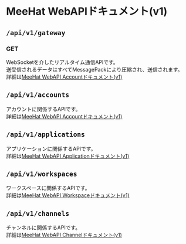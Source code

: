 # MeeHat WebAPIドキュメント(v1)
## `/api/v1/gateway`
### GET
WebSocketを介したリアルタイム通信APIです。<br>
送受信されるデータはすべてMessagePackにより圧縮され、送信されます。<br>
詳細は[MeeHat WebAPI Accountドキュメント(v1)](./Gateway.md)

## `/api/v1/accounts`
アカウントに関係するAPIです。<br>
詳細は[MeeHat WebAPI Accountドキュメント(v1)](./accounts.md)

## `/api/v1/applications`
アプリケーションに関係するAPIです。<br>
詳細は[MeeHat WebAPI Applicationドキュメント(v1)](./applications.md)

## `/api/v1/workspaces`
ワークスペースに関係するAPIです。<br>
詳細は[MeeHat WebAPI Workspaceドキュメント(v1)](./workspaces.md)

## `/api/v1/channels`
チャンネルに関係するAPIです。<br>
詳細は[MeeHat WebAPI Channelドキュメント(v1)](./channels.md)
